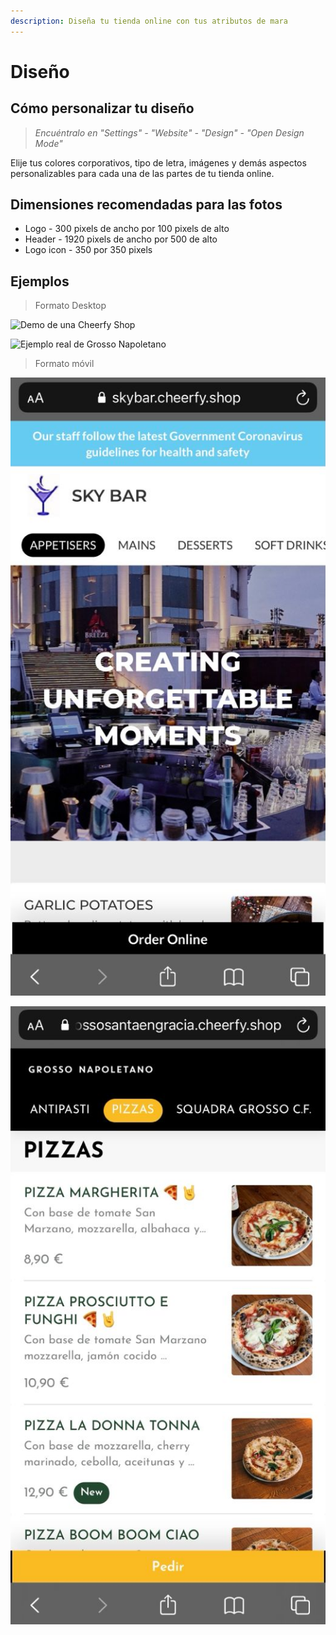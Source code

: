 ```yaml
---
description: Diseña tu tienda online con tus atributos de mara
---
```


# Diseño

## Cómo personalizar tu diseño

> _Encuéntralo en "Settings" - "Website" - "Design" - "Open Design Mode"_

Elije tus colores corporativos, tipo de letra, imágenes y demás aspectos personalizables para cada una de las partes de tu tienda online.

## Dimensiones recomendadas para las fotos

* Logo - 300 pixels de ancho por 100 pixels de alto
* Header - 1920 pixels de ancho por 500 de alto
* Logo icon - 350 por 350 pixels 

## Ejemplos

> Formato Desktop

![Demo de una Cheerfy Shop](../.gitbook/assets/image%20%2822%29.png)

![Ejemplo real de Grosso Napoletano](../.gitbook/assets/image%20%2823%29.png)

> Formato móvil

![Demo de una Cheerfy Shop](../.gitbook/assets/whatsapp-image-2021-04-09-at-16.37.21-1-.jpeg)

![Ejemplo real de Grosso Napoletano](../.gitbook/assets/whatsapp-image-2021-04-09-at-16.37.21.jpeg)

